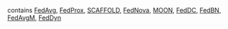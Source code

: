 
contains [FedAvg](), [FedProx](), [SCAFFOLD](), [FedNova](), [MOON](), [FedDC](), [FedBN](), [FedAvgM](), [FedDyn]()
